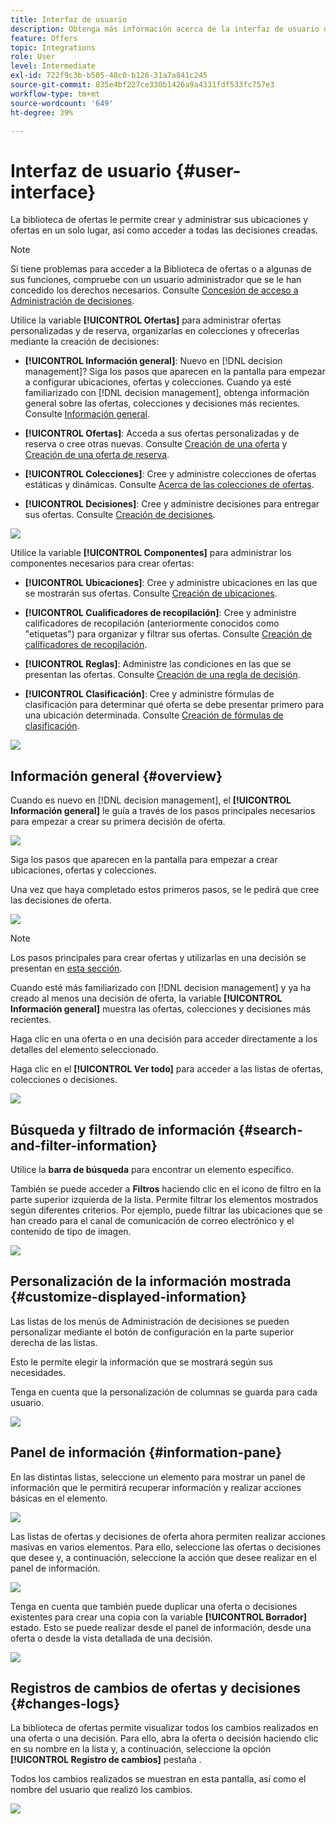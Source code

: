 ```yaml
---
title: Interfaz de usuario
description: Obtenga más información acerca de la interfaz de usuario de la biblioteca de ofertas
feature: Offers
topic: Integrations
role: User
level: Intermediate
exl-id: 722f9c3b-b505-48c0-b126-31a7a841c245
source-git-commit: 835e4bf227ce330b1426a9a4331fdf533fc757e3
workflow-type: tm+mt
source-wordcount: '649'
ht-degree: 39%

---
```


# Interfaz de usuario {#user-interface}

La biblioteca de ofertas le permite crear y administrar sus ubicaciones y ofertas en un solo lugar, así como acceder a todas las decisiones creadas.

>[!NOTE]
>
>Si tiene problemas para acceder a la Biblioteca de ofertas o a algunas de sus funciones, compruebe con un usuario administrador que se le han concedido los derechos necesarios. Consulte [Concesión de acceso a Administración de decisiones](starting-offer-decisioning.md#granting-acess-to-decision-management).

Utilice la variable  **[!UICONTROL Ofertas]** para administrar ofertas personalizadas y de reserva, organizarlas en colecciones y ofrecerlas mediante la creación de decisiones:

* **[!UICONTROL Información general]**: Nuevo en [!DNL decision management]? Siga los pasos que aparecen en la pantalla para empezar a configurar ubicaciones, ofertas y colecciones. Cuando ya esté familiarizado con [!DNL decision management], obtenga información general sobre las ofertas, colecciones y decisiones más recientes. Consulte [Información general](#overview).

* **[!UICONTROL Ofertas]**: Acceda a sus ofertas personalizadas y de reserva o cree otras nuevas. Consulte [Creación de una oferta](../offer-library/creating-personalized-offers.md) y [Creación de una oferta de reserva](../offer-library/creating-fallback-offers.md).

* **[!UICONTROL Colecciones]**: Cree y administre colecciones de ofertas estáticas y dinámicas. Consulte [Acerca de las colecciones de ofertas](../offer-library/creating-collections.md).

* **[!UICONTROL Decisiones]**: Cree y administre decisiones para entregar sus ofertas. Consulte [Creación de decisiones](../offer-activities/create-offer-activities.md).

![](../assets/offers_menu.png)

Utilice la variable  **[!UICONTROL Componentes]** para administrar los componentes necesarios para crear ofertas:

* **[!UICONTROL Ubicaciones]**: Cree y administre ubicaciones en las que se mostrarán sus ofertas. Consulte [Creación de ubicaciones](../offer-library/creating-placements.md).

* **[!UICONTROL Cualificadores de recopilación]**: Cree y administre calificadores de recopilación (anteriormente conocidos como &quot;etiquetas&quot;) para organizar y filtrar sus ofertas. Consulte [Creación de calificadores de recopilación](../offer-library/creating-tags.md).

* **[!UICONTROL Reglas]**: Administre las condiciones en las que se presentan las ofertas. Consulte [Creación de una regla de decisión](../offer-library/creating-decision-rules.md).

* **[!UICONTROL Clasificación]**: Cree y administre fórmulas de clasificación para determinar qué oferta se debe presentar primero para una ubicación determinada. Consulte [Creación de fórmulas de clasificación](../ranking/create-ranking-formulas.md).

![](../assets/offer_activities.png)

## Información general {#overview}

Cuando es nuevo en [!DNL decision management], el **[!UICONTROL Información general]** le guía a través de los pasos principales necesarios para empezar a crear su primera decisión de oferta.

![](../assets/overview_onboarding.png)

Siga los pasos que aparecen en la pantalla para empezar a crear ubicaciones, ofertas y colecciones.

Una vez que haya completado estos primeros pasos, se le pedirá que cree las decisiones de oferta.

![](../assets/overview_collection-created.png)

>[!NOTE]
>
>Los pasos principales para crear ofertas y utilizarlas en una decisión se presentan en [esta sección](../offer-library/key-steps.md).

Cuando esté más familiarizado con [!DNL decision management] y ya ha creado al menos una decisión de oferta, la variable **[!UICONTROL Información general]** muestra las ofertas, colecciones y decisiones más recientes.

Haga clic en una oferta o en una decisión para acceder directamente a los detalles del elemento seleccionado.

Haga clic en el **[!UICONTROL Ver todo]** para acceder a las listas de ofertas, colecciones o decisiones.

![](../assets/overview_view-all.png)

## Búsqueda y filtrado de información {#search-and-filter-information}

Utilice la **barra de búsqueda** para encontrar un elemento específico.

También se puede acceder a **Filtros** haciendo clic en el icono de filtro en la parte superior izquierda de la lista. Permite filtrar los elementos mostrados según diferentes criterios. Por ejemplo, puede filtrar las ubicaciones que se han creado para el canal de comunicación de correo electrónico y el contenido de tipo de imagen.

![](../assets/filters.png)

## Personalización de la información mostrada {#customize-displayed-information}

Las listas de los menús de Administración de decisiones se pueden personalizar mediante el botón de configuración en la parte superior derecha de las listas.

Esto le permite elegir la información que se mostrará según sus necesidades.

Tenga en cuenta que la personalización de columnas se guarda para cada usuario.

![](../assets/columns.png)

## Panel de información {#information-pane}

En las distintas listas, seleccione un elemento para mostrar un panel de información que le permitirá recuperar información y realizar acciones básicas en el elemento.

![](../assets/information-pane.png)

Las listas de ofertas y decisiones de oferta ahora permiten realizar acciones masivas en varios elementos. Para ello, seleccione las ofertas o decisiones que desee y, a continuación, seleccione la acción que desee realizar en el panel de información.

![](../assets/bulk-actions.png)

Tenga en cuenta que también puede duplicar una oferta o decisiones existentes para crear una copia con la variable **[!UICONTROL Borrador]** estado. Esto se puede realizar desde el panel de información, desde una oferta o desde la vista detallada de una decisión.

![](../assets/duplicate-offer.png)

## Registros de cambios de ofertas y decisiones {#changes-logs}

La biblioteca de ofertas permite visualizar todos los cambios realizados en una oferta o una decisión. Para ello, abra la oferta o decisión haciendo clic en su nombre en la lista y, a continuación, seleccione la opción **[!UICONTROL Registro de cambios]** pestaña .

Todos los cambios realizados se muestran en esta pantalla, así como el nombre del usuario que realizó los cambios.

![](../assets/change-logs.png)
